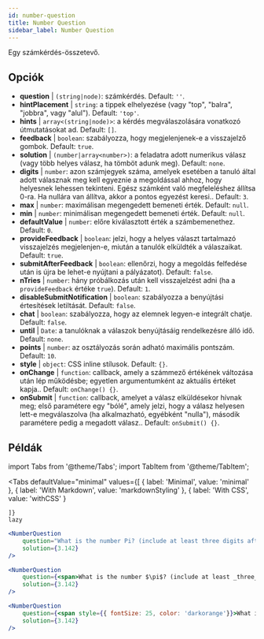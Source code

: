 ```yaml
---
id: number-question 
title: Number Question
sidebar_label: Number Question
---
```


Egy számkérdés-összetevő.

## Opciók

* __question__ | `(string|node)`: számkérdés. Default: `''`.
* __hintPlacement__ | `string`: a tippek elhelyezése (vagy "top", "balra", "jobbra", vagy "alul"). Default: `'top'`.
* __hints__ | `array<(string|node)>`: a kérdés megválaszolására vonatkozó útmutatásokat ad. Default: `[]`.
* __feedback__ | `boolean`: szabályozza, hogy megjelenjenek-e a visszajelző gombok. Default: `true`.
* __solution__ | `(number|array<number>)`: a feladatra adott numerikus válasz (vagy több helyes válasz, ha tömböt adunk meg). Default: `none`.
* __digits__ | `number`: azon számjegyek száma, amelyek esetében a tanuló által adott válasznak meg kell egyeznie a megoldással ahhoz, hogy helyesnek lehessen tekinteni. Egész számként való megfeleléshez állítsa 0-ra. Ha nullára van állítva, akkor a pontos egyezést keresi.. Default: `3`.
* __max__ | `number`: maximálisan megengedett bemeneti érték. Default: `null`.
* __min__ | `number`: minimálisan megengedett bemeneti érték. Default: `null`.
* __defaultValue__ | `number`: előre kiválasztott érték a számbemenethez. Default: `0`.
* __provideFeedback__ | `boolean`: jelzi, hogy a helyes választ tartalmazó visszajelzés megjelenjen-e, miután a tanulók elküldték a válaszaikat. Default: `true`.
* __submitAfterFeedback__ | `boolean`: ellenőrzi, hogy a megoldás felfedése után is újra be lehet-e nyújtani a pályázatot). Default: `false`.
* __nTries__ | `number`: hány próbálkozás után kell visszajelzést adni (ha a `provideFeedback` értéke `true`). Default: `1`.
* __disableSubmitNotification__ | `boolean`: szabályozza a benyújtási értesítések letiltását. Default: `false`.
* __chat__ | `boolean`: szabályozza, hogy az elemnek legyen-e integrált chatje. Default: `false`.
* __until__ | `Date`: a tanulóknak a válaszok benyújtásáig rendelkezésre álló idő. Default: `none`.
* __points__ | `number`: az osztályozás során adható maximális pontszám. Default: `10`.
* __style__ | `object`: CSS inline stílusok. Default: `{}`.
* __onChange__ | `function`: callback, amely a számmező értékének változása után lép működésbe; egyetlen argumentumként az aktuális értéket kapja.. Default: `onChange() {}`.
* __onSubmit__ | `function`: callback, amelyet a válasz elküldésekor hívnak meg; első paramétere egy "bólé", amely jelzi, hogy a válasz helyesen lett-e megválaszolva (ha alkalmazható, egyébként "nulla"), második paramétere pedig a megadott válasz.. Default: `onSubmit() {}`.


## Példák

import Tabs from '@theme/Tabs';
import TabItem from '@theme/TabItem';

<Tabs
    defaultValue="minimal"
    values={[
        { label: 'Minimal', value: 'minimal' },
        { label: 'With Markdown', value: 'markdownStyling' },
        { label: 'With CSS', value: 'withCSS' }
        
    ]}
    lazy
>

<TabItem value="minimal">

```jsx live
<NumberQuestion
    question="What is the number Pi? (include at least three digits after the decimal point)"
    solution={3.142}
/>
```
</TabItem>

<TabItem value="markdownStyling">

```jsx live
<NumberQuestion
    question={<span>What is the number $\pi$? (include at least _three_ digits after the decimal point)</span>}
    solution={3.142}
/>
```
</TabItem>

<TabItem value="withCSS">

```jsx live
<NumberQuestion
    question={<span style={{ fontSize: 25, color: 'darkorange'}}>What is the number PI - three digits after the period</span>}
    solution={3.142}
/>
```
</TabItem>

</Tabs>
